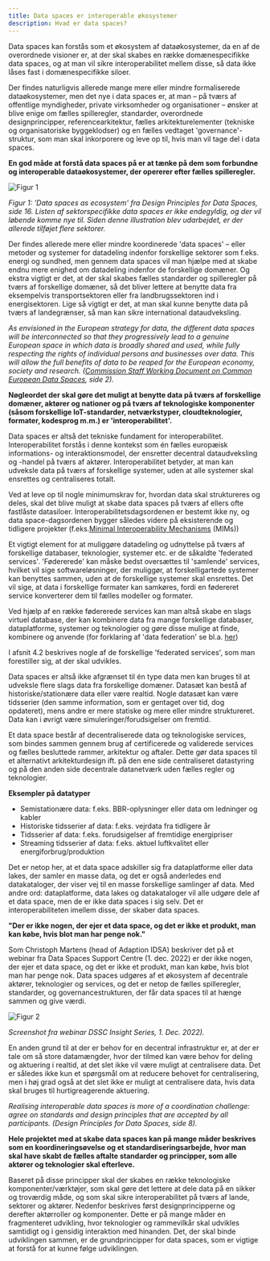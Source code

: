```yaml
---
title: Data spaces er interoperable økosystemer
description: Hvad er data spaces?
---
```


Data spaces kan forstås som et økosystem af dataøkosystemer, da en af de overordnede visioner er, at der skal skabes en række domænespecifikke data spaces, og at man vil sikre interoperabilitet mellem disse, så data ikke låses fast i domænespecifikke siloer.

Der findes naturligvis allerede mange mere eller mindre formaliserede dataøkosystemer, men det nye i data spaces er, at man – på tværs af offentlige myndigheder, private virksomheder og organisationer – ønsker at blive enige om fælles spilleregler, standarder, overordnede designprincipper, referencearkitektur, fælles arkitekturelementer (tekniske og organisatoriske byggeklodser) og en fælles vedtaget 'governance'-struktur, som man skal inkorporere og leve op til, hvis man vil tage del i data spaces.

**En god måde at forstå data spaces på er at tænke på dem som forbundne og interoperable dataøkosystemer, der opererer efter fælles spilleregler.**

![Figur 1](/figur1.png)

_Figur 1: 'Data spaces as ecosystem' fra Design Principles for Data Spaces, side 16. Listen af sektorspecifikke data spaces er ikke endegyldig, og der vil løbende komme nye til. Siden denne illustration blev udarbejdet, er der allerede tilføjet flere sektorer._

Der findes allerede mere eller mindre koordinerede 'data spaces' – eller metoder og systemer for datadeling indenfor forskellige sektorer som f.eks. energi og sundhed, men gennem data spaces vil man hjælpe med at skabe endnu mere enighed om datadeling indenfor de forskellige domæner. Og ekstra vigtigt er det, at der skal skabes fælles standarder og spilleregler på tværs af forskellige domæner, så det bliver lettere at benytte data fra eksempelvis transportsektoren eller fra landbrugssektoren ind i energisektoren. Lige så vigtigt er det, at man skal kunne benytte data på tværs af landegrænser, så man kan sikre international dataudveksling.

_As envisioned in the European strategy for data, the different data spaces will be interconnected so that they progressively lead to a genuine European space in which data is broadly shared and used, while fully respecting the rights of individual persons and businesses over data. This will allow the full benefits of data to be reaped for the European economy, society and research. ([Commission Staff Working Document on Common European Data Spaces](/Users/leaschick/Downloads/SWD_2022_45_1_EN_document_travail_service_part1_v2_tI7BgzIxTJOGvsQzZVHacn6IEVE_83562-1.pdf), side 2)._

**Nøgleordet der skal gøre det muligt at benytte data på tværs af forskellige domæner, aktører og nationer og på tværs af teknologiske komponenter (såsom forskellige IoT-standarder, netværkstyper, cloudteknologier, formater, kodesprog m.m.) er 'interoperabilitet'.**

Data spaces er altså det tekniske fundament for interoperabilitet. Interoperabilitet forstås i denne kontekst som én fælles europæisk informations- og interaktionsmodel, der ensretter decentral dataudveksling og -handel på tværs af aktører. Interoperabilitet betyder, at man kan udveksle data på tværs af forskellige systemer, uden at alle systemer skal ensrettes og centraliseres totalt.

Ved at leve op til nogle minimumskrav for, hvordan data skal struktureres og deles, skal det blive muligt at skabe data spaces på tværs af ellers ofte fastlåste datasiloer. Interoperabilitetsdagsordenen er bestemt ikke ny, og data space-dagsordenen bygger således videre på eksisterende og tidligere projekter (f.eks.[Minimal Interoperability Mechanisms](https://oascities.org/minimal-interoperability-mechanisms/) (MIMs))

Et vigtigt element for at muliggøre datadeling og udnyttelse på tværs af forskellige databaser, teknologier, systemer etc. er de såkaldte 'federated services'. 'Fødererede' kan måske bedst oversættes til 'samlende' services, hvilket vil sige softwareløsninger, der muliggør, at forskelligartede systemer kan benyttes sammen, uden at de forskellige systemer skal ensrettes. Det vil sige, at data i forskellige formater kan samkøres, fordi en fødereret service konverterer dem til fælles modeller og formater.

Ved hjælp af en række fødererede services kan man altså skabe en slags virtuel database, der kan kombinere data fra mange forskellige databaser, dataplatforme, systemer og teknologier og gøre disse mulige at finde, kombinere og anvende (for forklaring af 'data federation' se bl.a. [her](https://www.tibco.com/reference-center/what-is-a-data-federation))

I afsnit 4.2 beskrives nogle af de forskellige 'federated services', som man forestiller sig, at der skal udvikles.

Data spaces er altså ikke afgrænset til én type data men kan bruges til at udveksle flere slags data fra forskellige domæner. Datasæt kan bestå af historiske/stationære data eller være realtid. Nogle datasæt kan være tidsserier (den samme information, som er gentaget over tid, dog opdateret), mens andre er mere statiske og mere eller mindre struktureret. Data kan i øvrigt være simuleringer/forudsigelser om fremtid.

Et data space består af decentraliserede data og teknologiske services, som bindes sammen gennem brug af certificerede og validerede services og fælles besluttede rammer, arkitektur og aftaler. Dette gør data spaces til et alternativt arkitekturdesign ift. på den ene side centraliseret datastyring og på den anden side decentrale datanetværk uden fælles regler og teknologier.

**Eksempler på datatyper**

- Semistationære data: f.eks. BBR-oplysninger eller data om ledninger og kabler
- Historiske tidsserier af data: f.eks. vejrdata fra tidligere år
- Tidsserier af data: f.eks. forudsigelser af fremtidige energipriser
- Streaming tidsserier af data: f.eks. aktuel luftkvalitet eller energiforbrug/produktion

Det er netop her, at et data space adskiller sig fra dataplatforme eller data lakes, der samler en masse data, og det er også anderledes end datakataloger, der viser vej til en masse forskellige samlinger af data. Med andre ord: dataplatforme, data lakes og datakataloger vil alle udgøre dele af et data space, men de er ikke data spaces i sig selv. Det er interoperabiliteten imellem disse, der skaber data spaces.

**"Der er ikke nogen, der ejer et data space, og det er ikke et produkt, man kan købe, hvis blot man har penge nok."**

Som Christoph Martens (head of Adaption IDSA) beskriver det på et webinar fra Data Spaces Support Centre (1. dec. 2022) er der ikke nogen, der ejer et data space, og det er ikke et produkt, man kan købe, hvis blot man har penge nok. Data spaces udgøres af et økosystem af decentrale aktører, teknologier og services, og det er netop de fælles spilleregler, standarder, og governancestrukturen, der får data spaces til at hænge sammen og give værdi.

![Figur 2](/figur2.png)

_Screenshot fra webinar DSSC Insight Series, 1. Dec. 2022)._

En anden grund til at der er behov for en decentral infrastruktur er, at der er tale om så store datamængder, hvor der tilmed kan være behov for deling og aktuering i realtid, at det slet ikke vil være muligt at centralisere data. Det er således ikke kun et spørgsmål om at reducere behovet for centralisering, men i høj grad også at det slet ikke er muligt at centralisere data, hvis data skal bruges til hurtigreagerende aktuering.

_Realising interoperable data spaces is more of a coordination challenge: agree on standards and design principles that are accepted by all participants. (Design Principles for Data Spaces, side 8)._

**Hele projektet med at skabe data spaces kan på mange måder beskrives som en koordineringsøvelse og et standardiseringsarbejde, hvor man skal have skabt de fælles aftalte standarder og principper, som alle aktører og teknologier skal efterleve.**

Baseret på disse principper skal der skabes en række teknologiske komponenter/værktøjer, som skal gøre det lettere at dele data på en sikker og troværdig måde, og som skal sikre interoperabilitet på tværs af lande, sektorer og aktører. Nedenfor beskrives først designprincipperne og derefter aktørroller og komponenter. Dette er på mange måder en fragmenteret udvikling, hvor teknologier og rammevilkår skal udvikles samtidigt og i gensidig interaktion med hinanden. Det, der skal binde udviklingen sammen, er de grundprincipper for data spaces, som er vigtige at forstå for at kunne følge udviklingen.
